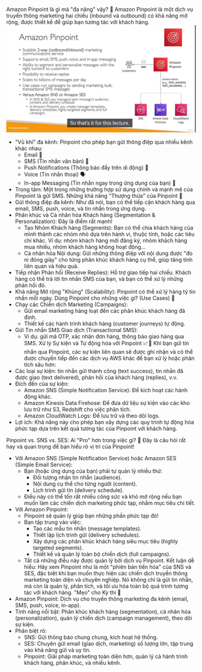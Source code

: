 Amazon Pinpoint là gì mà "đa năng" vậy? 🎯
Amazon Pinpoint là một dịch vụ truyền thông marketing hai chiều (inbound và outbound) có khả năng mở rộng, được thiết kế để giúp bạn tương tác với khách hàng.
![1748934388355](image/pinpoint/1748934388355.png)

- "Vũ khí" đa kênh: Pinpoint cho phép bạn gửi thông điệp qua nhiều kênh khác nhau:
  - Email 📧
  - SMS (Tin nhắn văn bản) 📱
  - Push Notifications (Thông báo đẩy trên di động) 📲
  - Voice (Tin nhắn thoại) 🗣️
  - In-app Messaging (Tin nhắn ngay trong ứng dụng của bạn) 💬
- Trọng tâm: Một trong những trường hợp sử dụng chính và mạnh mẽ của Pinpoint là gửi SMS.
  Những khả năng "Thượng thừa" của Pinpoint 🌟
- Gửi thông điệp đa kênh: Như đã nói, bạn có thể tiếp cận khách hàng qua email, SMS, push, voice, và tin nhắn trong ứng dụng.
- Phân khúc và Cá nhân hóa Khách hàng (Segmentation & Personalization): Đây là điểm rất mạnh!
  - Tạo Nhóm Khách hàng (Segments): Bạn có thể chia khách hàng của mình thành các nhóm nhỏ dựa trên hành vi, thuộc tính, hoặc các tiêu chí khác. Ví dụ: nhóm khách hàng mới đăng ký, nhóm khách hàng mua nhiều, nhóm khách hàng không hoạt động...
  - Cá nhân hóa Nội dung: Gửi những thông điệp với nội dung được "đo ni đóng giày" cho từng phân khúc khách hàng cụ thể, giúp tăng tính liên quan và hiệu quả.
- Tiếp nhận Phản hồi (Receive Replies): Hỗ trợ giao tiếp hai chiều. Khách hàng có thể trả lời tin nhắn SMS của bạn, và bạn có thể xử lý những phản hồi đó.
- Khả năng Mở rộng "Khủng" (Scalability): Pinpoint có thể xử lý hàng tỷ tin nhắn mỗi ngày.
  Dùng Pinpoint cho những việc gì? (Use Cases) 🚀
- Chạy các Chiến dịch Marketing (Campaigns):
  - Gửi email marketing hàng loạt đến các phân khúc khách hàng đã định.
  - Thiết kế các hành trình khách hàng (customer journeys) tự động.
- Gửi Tin nhắn SMS Giao dịch (Transactional SMS):
  - Ví dụ: gửi mã OTP, xác nhận đơn hàng, thông báo giao hàng qua SMS.
    Xử lý Sự kiện và Tự động hóa với Pinpoint 📈🤖
    Khi bạn gửi tin nhắn qua Pinpoint, các sự kiện liên quan sẽ được ghi nhận và có thể được chuyển tiếp đến các dịch vụ AWS khác để bạn xử lý hoặc phân tích sâu hơn:
- Các loại sự kiện: tin nhắn gửi thành công (text success), tin nhắn đã được giao (text delivered), phản hồi của khách hàng (replies), v.v.
- Đích đến của sự kiện:
  - Amazon SNS (Simple Notification Service): Để kích hoạt các hành động khác.
  - Amazon Kinesis Data Firehose: Để đưa dữ liệu sự kiện vào các kho lưu trữ như S3, Redshift cho việc phân tích.
  - Amazon CloudWatch Logs: Để lưu trữ và theo dõi logs.
- Lợi ích: Khả năng này cho phép bạn xây dựng các quy trình tự động hóa phức tạp dựa trên kết quả tương tác của Pinpoint với khách hàng.

Pinpoint vs. SNS vs. SES: Ai "Pro" hơn trong việc gì? 🤔
Đây là câu hỏi rất hay và quan trọng để bạn hiểu rõ vị trí của Pinpoint!

- Với Amazon SNS (Simple Notification Service) hoặc Amazon SES (Simple Email Service):
  - Bạn (hoặc ứng dụng của bạn) phải tự quản lý nhiều thứ:
    - Đối tượng nhận tin nhắn (audience).
    - Nội dung cụ thể cho từng người (content).
    - Lịch trình gửi tin (delivery schedule).
  - Điều này có thể tốn rất nhiều công sức và khó mở rộng nếu bạn muốn làm các chiến dịch marketing phức tạp, nhắm mục tiêu chi tiết.
- Với Amazon Pinpoint:
  - Pinpoint sẽ quản lý giúp bạn những phần phức tạp đó!
  - Bạn tập trung vào việc:
    - Tạo các mẫu tin nhắn (message templates).
    - Thiết lập lịch trình gửi (delivery schedules).
    - Xây dựng các phân khúc khách hàng siêu mục tiêu (highly targeted segments).
    - Thiết kế và quản lý toàn bộ chiến dịch (full campaigns).
  - Tất cả những điều này được quản lý bởi dịch vụ Pinpoint.
    Kết luận dễ hiểu: Hãy xem Pinpoint như là một "phiên bản tiến hóa" của SNS và SES, đặc biệt khi bạn muốn thực hiện các chiến dịch truyền thông marketing toàn diện và chuyên nghiệp. Nó không chỉ là gửi tin nhắn, mà còn là quản lý, phân tích, và tối ưu hóa toàn bộ quá trình tương tác với khách hàng.
    "Mẹo" cho Kỳ thi 📝
- Amazon Pinpoint: Dịch vụ cho truyền thông marketing đa kênh (email, SMS, push, voice, in-app).
- Tính năng nổi bật: Phân khúc khách hàng (segmentation), cá nhân hóa (personalization), quản lý chiến dịch (campaign management), theo dõi sự kiện.
- Phân biệt rõ:
  - SNS: Gửi thông báo chung chung, kích hoạt hệ thống.
  - SES: Chuyên gửi email (giao dịch, marketing) số lượng lớn, tập trung vào khả năng gửi và uy tín.
  - Pinpoint: Giải pháp marketing toàn diện hơn, quản lý cả hành trình khách hàng, phân khúc, và nhiều kênh.
